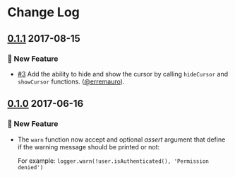 # Change Log

## [0.1.1] 2017-08-15

### :rocket: New Feature

* [#3] Add the ability to hide and show the cursor by calling `hideCursor` and 
  `showCursor` functions. ([@erremauro](https://github.com/erremauro)).
  
[#3]: https://github.com/rearjs/rear-logger/pull/3

## [0.1.0] 2017-06-16

### :rocket: New Feature

* The `warn` function now accept and optional _assert_ argument that define
  if the warning message should be printed or not:
   
  For example: `logger.warn(!user.isAuthenticated(), 'Permission denied')`

[0.1.1]: https://github.com/rearjs/rear-logger/compare/0.1.0...0.1.1    
[0.1.0]: https://github.com/rearjs/rear-logger/tree/0.1.0
